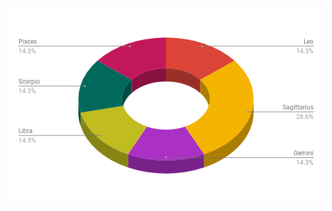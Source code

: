 <!-- TITLE: Astrology -->
<!-- SUBTITLE: A look at the correlation between empaths and their astrological signs -->

![Zodiac Chart](/uploads/zodiac-chart.png "Zodiac Chart")